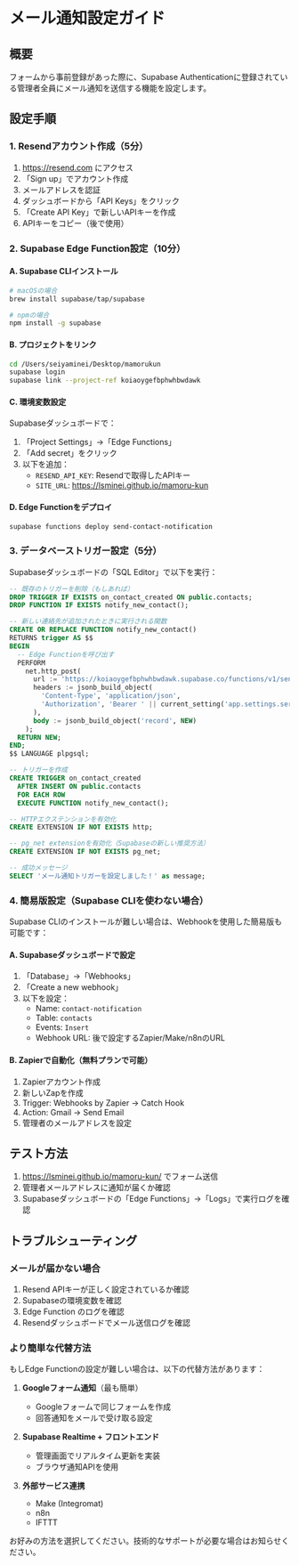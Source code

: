 # メール通知設定ガイド

## 概要
フォームから事前登録があった際に、Supabase Authenticationに登録されている管理者全員にメール通知を送信する機能を設定します。

## 設定手順

### 1. Resendアカウント作成（5分）

1. https://resend.com にアクセス
2. 「Sign up」でアカウント作成
3. メールアドレスを認証
4. ダッシュボードから「API Keys」をクリック
5. 「Create API Key」で新しいAPIキーを作成
6. APIキーをコピー（後で使用）

### 2. Supabase Edge Function設定（10分）

#### A. Supabase CLIインストール
```bash
# macOSの場合
brew install supabase/tap/supabase

# npmの場合
npm install -g supabase
```

#### B. プロジェクトをリンク
```bash
cd /Users/seiyaminei/Desktop/mamorukun
supabase login
supabase link --project-ref koiaoygefbphwhbwdawk
```

#### C. 環境変数設定
Supabaseダッシュボードで：
1. 「Project Settings」→「Edge Functions」
2. 「Add secret」をクリック
3. 以下を追加：
   - `RESEND_API_KEY`: Resendで取得したAPIキー
   - `SITE_URL`: https://lsminei.github.io/mamoru-kun

#### D. Edge Functionをデプロイ
```bash
supabase functions deploy send-contact-notification
```

### 3. データベーストリガー設定（5分）

Supabaseダッシュボードの「SQL Editor」で以下を実行：

```sql
-- 既存のトリガーを削除（もしあれば）
DROP TRIGGER IF EXISTS on_contact_created ON public.contacts;
DROP FUNCTION IF EXISTS notify_new_contact();

-- 新しい連絡先が追加されたときに実行される関数
CREATE OR REPLACE FUNCTION notify_new_contact()
RETURNS trigger AS $$
BEGIN
  -- Edge Functionを呼び出す
  PERFORM
    net.http_post(
      url := 'https://koiaoygefbphwhbwdawk.supabase.co/functions/v1/send-contact-notification',
      headers := jsonb_build_object(
        'Content-Type', 'application/json',
        'Authorization', 'Bearer ' || current_setting('app.settings.service_role_key')
      ),
      body := jsonb_build_object('record', NEW)
    );
  RETURN NEW;
END;
$$ LANGUAGE plpgsql;

-- トリガーを作成
CREATE TRIGGER on_contact_created
  AFTER INSERT ON public.contacts
  FOR EACH ROW
  EXECUTE FUNCTION notify_new_contact();

-- HTTPエクステンションを有効化
CREATE EXTENSION IF NOT EXISTS http;

-- pg_net extensionを有効化（Supabaseの新しい推奨方法）
CREATE EXTENSION IF NOT EXISTS pg_net;

-- 成功メッセージ
SELECT 'メール通知トリガーを設定しました！' as message;
```

### 4. 簡易版設定（Supabase CLIを使わない場合）

Supabase CLIのインストールが難しい場合は、Webhookを使用した簡易版も可能です：

#### A. Supabaseダッシュボードで設定
1. 「Database」→「Webhooks」
2. 「Create a new webhook」
3. 以下を設定：
   - Name: `contact-notification`
   - Table: `contacts`
   - Events: `Insert`
   - Webhook URL: 後で設定するZapier/Make/n8nのURL

#### B. Zapierで自動化（無料プランで可能）
1. Zapierアカウント作成
2. 新しいZapを作成
3. Trigger: Webhooks by Zapier → Catch Hook
4. Action: Gmail → Send Email
5. 管理者のメールアドレスを設定

## テスト方法

1. https://lsminei.github.io/mamoru-kun/ でフォーム送信
2. 管理者メールアドレスに通知が届くか確認
3. Supabaseダッシュボードの「Edge Functions」→「Logs」で実行ログを確認

## トラブルシューティング

### メールが届かない場合
1. Resend APIキーが正しく設定されているか確認
2. Supabaseの環境変数を確認
3. Edge Function のログを確認
4. Resendダッシュボードでメール送信ログを確認

### より簡単な代替方法
もしEdge Functionの設定が難しい場合は、以下の代替方法があります：

1. **Googleフォーム通知**（最も簡単）
   - Googleフォームで同じフォームを作成
   - 回答通知をメールで受け取る設定

2. **Supabase Realtime + フロントエンド**
   - 管理画面でリアルタイム更新を実装
   - ブラウザ通知APIを使用

3. **外部サービス連携**
   - Make (Integromat)
   - n8n
   - IFTTT

お好みの方法を選択してください。技術的なサポートが必要な場合はお知らせください。
